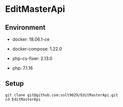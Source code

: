 # EditMasterApi

## Environment

- docker: 18.06.1-ce

- docker-compose: 1.22.0

- php-cs-fixer: 2.13.0

- php: 7.1.16


## Setup

```
git clone git@github.com:solt9029/EditMasterApi.git
cd EditMasterApi
```
